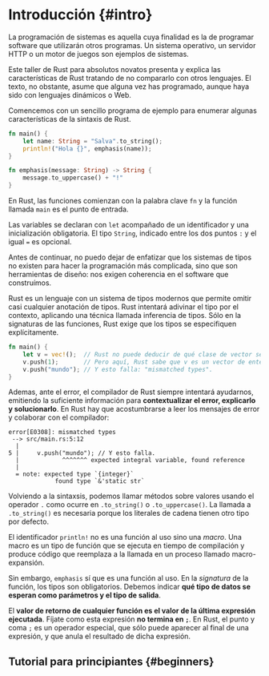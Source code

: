 # Introducción {#intro}

La programación de sistemas es aquella cuya finalidad es la de programar software que utilizarán otros programas. Un sistema operativo, un servidor HTTP o un motor de juegos son ejemplos de sistemas.

Este taller de Rust para absolutos novatos presenta y explica las características de Rust tratando de no compararlo con otros lenguajes. El texto, no obstante, asume que alguna vez has programado, aunque haya sido con lenguajes dinámicos o Web.

Comencemos con un sencillo programa de ejemplo para enumerar algunas características de la sintaxis de Rust.

```rust
fn main() {
    let name: String = "Salva".to_string();
    println!("Hola {}", emphasis(name));
}

fn emphasis(message: String) -> String {
    message.to_uppercase() + "!"
}
```

En Rust, las funciones comienzan con la palabra clave `fn` y la función llamada `main` es el punto de entrada.

Las variables se declaran con `let` acompañado de un identificador y una inicialización obligatoria. El tipo `String`, indicado entre los dos puntos `:` y el igual `=` es opcional.

Antes de continuar, no puedo dejar de enfatizar que los sistemas de tipos no existen para hacer la programación más complicada, sino que son herramientas de diseño: nos exigen coherencia en el software que construímos.

Rust es un lenguaje con un sistema de tipos modernos que permite omitir casi cualquier anotación de tipos. Rust intentará adivinar el tipo por el contexto, aplicando una técnica llamada inferencia de tipos. Sólo en la signaturas de las funciones, Rust exige que los tipos se especifiquen explícitamente.

```rust
fn main() {
    let v = vec!();  // Rust no puede deducir de qué clase de vector se trata.
    v.push(1);       // Pero aquí, Rust sabe que v es un vector de enteros.
    v.push("mundo"); // Y esto falla: "mismatched types".
}
```

Ademas, ante el error, el compilador de Rust siempre intentará ayudarnos, emitiendo la suficiente información para **contextualizar el error, explicarlo y solucionarlo**. En Rust hay que acostumbrarse a leer los mensajes de error y colaborar con el compilador:

```
error[E0308]: mismatched types
 --> src/main.rs:5:12
  |
5 |     v.push("mundo"); // Y esto falla.
  |            ^^^^^^^ expected integral variable, found reference
  |
  = note: expected type `{integer}`
             found type `&'static str`
```

Volviendo a la sintaxsis, podemos llamar métodos sobre valores usando el operador `.` como ocurre en `.to_string()` o `.to_uppercase()`. La llamada a `.to_string()` es necesaria porque los literales de cadena tienen otro tipo por defecto.

El identificador `println!` no es una función al uso sino una _macro_. Una macro es un tipo de función que se ejecuta en tiempo de compilación y produce código que reemplaza a la llamada en un proceso llamado macro-expansión.

Sin embargo, `emphasis` sí que es una función al uso. En la _signatura_ de la función, los tipos son obligatorios. Debemos indicar **qué tipo de datos se esperan como parámetros y el tipo de salida**.

El **valor de retorno de cualquier función es el valor de la última expresión ejecutada**. Fíjate como esta expresión **no termina en `;`**. En Rust, el punto y coma `;` es un operador especial, que sólo puede aparecer al final de una expresión, y que anula el resultado de dicha expresión.

## Tutorial para principiantes {#beginners}
